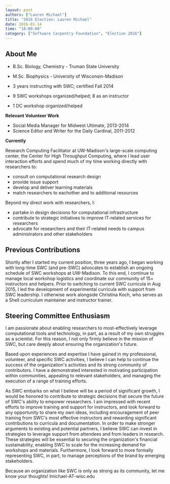 ```yaml
---
layout: post
authors: ["Lauren Michael"]
title: "2016 Election: Lauren Michael"
date: 2016-01-14
time: "18:00:00"
category: ["Software Carpentry Foundation", "Election 2016"]
---
```

## About Me

- B.Sc. Biology, Chemistry - Truman State University
- M.Sc. Biophysics - University of Wisconsin-Madison

- 3 years instructing with SWC; certified Fall 2014
- 9 SWC workshops organized/helped; 8 as an instructor
- 1 DC workshop organized/helped

**Relevant Volunteer Work**

- Social Media Manager for Midwest Ultimate, 2013-2014
- Science Editor and Writer for the Daily Cardinal, 2011-2012

**Currently**

Research Computing Facilitator at UW-Madison's large-scale computing center,
the Center for High Throughput Computing, where I lead user interaction efforts
and spend much of my time working directly with researchers to:

-   consult on computational research design
-   provide issue support
-   develop and deliver learning materials
-   match researchers to eachother and to additional resources

Beyond my direct work with researchers, I:

-   partake in design decisions for computational infrastructure
-   contribute to strategic initiatives to improve IT-related services for researchers 
-   advocate for researchers and their IT-related needs to campus administrators and other stakeholders

## Previous Contributions

Shortly after I started my current position, three years ago, I
began working with long-time SWC (and pre-SWC) advocates to
establish an ongoing schedule of SWC workshops at UW-Madison. To
this end, I continue to manage local workshop logistics and coordinate
our community of 15+ instructors and helpers. Prior to switching
to current SWC curricula in Aug 2015, I led the development
of experimental curricula with support from SWC leadership.
I otherwise work alongside Christina Koch, who serves as
a Shell curriculum maintainer and instructor trainer.

## Steering Committee Enthusiasm

I am passionate about enabling researchers to most-effectively leverage
computational tools and technology, in part, as a result of my own
struggles as a scientist. For this reason, I not only firmly believe in
the mission of SWC, but care deeply about ensuring the
organization's future.

Based upon experiences and expertise I have gained in my professional,
volunteer, and specific SWC activities,
I believe I can help to continue the success of the organization's
activities and its strong community of contributors. I have a demonstrated
interested in motivating participation within communities, appealing
to relevant stakeholders, and managing the execution of a range
of training efforts.

As SWC embarks on what I believe will be a period of significant
growth, I would be honored to contribute to strategic decisions that secure
the future of SWC's ability to empower researchers. I am
impressed with recent efforts to improve training and support for instructors,
and look forward to any opportunity to share my own ideas, including
encouragement of peer training from SWC's
most effective instructors and rewarding significant contributions
to curricula and documentation. In order to make stronger arguments to
existing and potential partners, I believe SWC
can invest in strategies to leverage support from attendees and from leaders
in research. These strategies will be essential to
securing the organization's financial sustainability, enabling SWC
to scale for the increasing demand for workshops and materials.
Furthermore, I look forward to more formally representing SWC, in part,
to manage perceptions of the brand by emerging stakeholders.

Because an organization like SWC is only as strong as its community,
let me know your thoughts! lmichael-AT-wisc.edu
